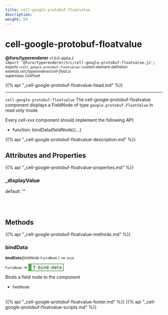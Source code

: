 ```yaml
---
title: cell-google-protobuf-floatvalue
description: 
weight: 50
---
```


# cell-google-protobuf-floatvalue
**@furo/typerenderer** <small>v1.0.0-alpha.2</small>
<br>`import '@furo/typerenderer/src/cell-google-protobuf-floatvalue.js';`<small>
<br>exports `<cell-google-protobuf-floatvalue>` custom-element-definition
<br>extends */src/typerenderer/cell-float.js*
<br>superclass *CellFloat*</small>

{{% api "_cell-google-protobuf-floatvalue-head.md" %}}

****

`cell-google-protobuf-floatvalue`
The cell-google-protobuf-floatvalue component displays a FieldNode of type `google.protobuf.FloatValue` in read only mode.

Every cell-xxx component should implement the following API:
- function: bindData(fieldNode){...}

{{% api "_cell-google-protobuf-floatvalue-description.md" %}}


## Attributes and Properties
{{% api "_cell-google-protobuf-floatvalue-properties.md" %}}





### **_displayValue**
default: **&#39;&#39;**</small>


<br><br>

## Methods
{{% api "_cell-google-protobuf-floatvalue-methods.md" %}}


### **bindData**
<small>**bindData**(*fieldNode* `FieldNode` ) ⟹ `void`</small>

<small>`FieldNode` </small> →
<span  style="border-width:2px 2px 2px 10px; border-style: solid;border-color:  rgb(76, 175, 80);font-family:monospace; padding:2px 4px;">ƒ-bind-data</span>

Binds a field node to the component

- <small>fieldNode </small>
<br><br>






{{% api "_cell-google-protobuf-floatvalue-footer.md" %}}
{{% api "_cell-google-protobuf-floatvalue-scripts.md" %}}
